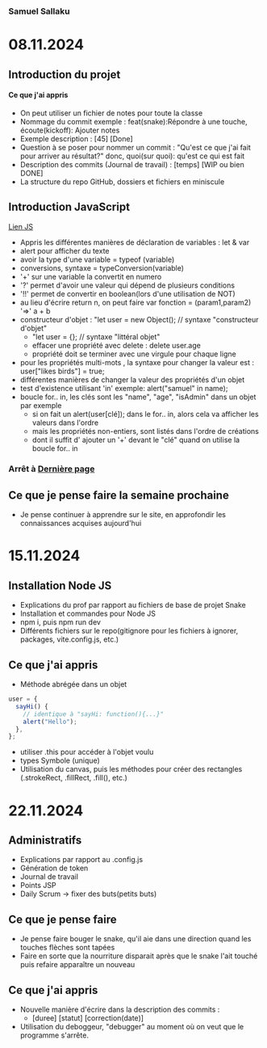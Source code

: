 ### Samuel Sallaku

# 08.11.2024

## Introduction du projet

#### Ce que j'ai appris

- On peut utiliser un fichier de notes pour toute la classe
- Nommage du commit exemple : feat(snake):Répondre à une touche, écoute(kickoff): Ajouter notes
- Exemple description : [45] [Done]
- Question à se poser pour nommer un commit : "Qu'est ce que j'ai fait pour arriver au résultat?" donc, quoi(sur quoi): qu'est ce qui est fait
- Description des commits (Journal de travail) : [temps] [WIP ou bien DONE]
- La structure du repo GitHub, dossiers et fichiers en miniscule

## Introduction JavaScript

[Lien JS](https://fr.javascript.info)

- Appris les différentes manières de déclaration de variables : let & var
- alert pour afficher du texte
- avoir la type d'une variable = typeof (variable)
- conversions, syntaxe = typeConversion(variable)
- '+' sur une variable la convertit en numero
- '?' permet d'avoir une valeur qui dépend de plusieurs conditions
- '!!' permet de convertir en boolean(lors d'une utilisation de NOT)
- au lieu d'écrire return n, on peut faire var fonction = (param1,param2) '=>' a + b
- constructeur d'objet : "let user = new Object(); // syntaxe "constructeur d'objet"
  - "let user = {}; // syntaxe "littéral objet"
  - effacer une propriété avec delete : delete user.age
  - propriété doit se terminer avec une virgule pour chaque ligne
- pour les propriétés multi-mots , la syntaxe pour changer la valeur est : user["likes birds"] = true;
- différentes manières de changer la valeur des propriétés d'un objet
- test d'existence utilisant 'in' exemple: alert("samuel" in name);
- boucle for.. in, les clés sont les "name", "age", "isAdmin" dans un objet par exemple
  - si on fait un alert(user[clé]); dans le for.. in, alors cela va afficher les valeurs dans l'ordre
  - mais les propriétés non-entiers, sont listés dans l'ordre de créations
  - dont il suffit d' ajouter un '+' devant le "clé" quand on utilise la boucle for.. in

### Arrêt à [Dernière page](https://fr.javascript.info/object-copy)

## Ce que je pense faire la semaine prochaine

- Je pense continuer à apprendre sur le site, en approfondir les connaissances acquises aujourd'hui

# 15.11.2024

## Installation Node JS

- Explications du prof par rapport au fichiers de base de projet Snake
- Installation et commandes pour Node JS
- npm i, puis npm run dev
- Différents fichiers sur le repo(gitignore pour les fichiers à ignorer, packages, vite.config.js, etc.)

## Ce que j'ai appris

- Méthode abrégée dans un objet

```javascript
user = {
  sayHi() {
    // identique à "sayHi: function(){...}"
    alert("Hello");
  },
};
```

- utiliser .this pour accéder à l'objet voulu
- types Symbole (unique)
- Utilisation du canvas, puis les méthodes pour créer des rectangles (.strokeRect, .fillRect, .fill(), etc.)

# 22.11.2024

## Administratifs

- Explications par rapport au .config.js
- Génération de token
- Journal de travail
- Points JSP
- Daily Scrum -> fixer des buts(petits buts)

## Ce que je pense faire

- Je pense faire bouger le snake, qu'il aie dans une direction quand les touches flèches sont tapées
- Faire en sorte que la nourriture disparait après que le snake l'ait touché puis refaire apparaître un nouveau

## Ce que j'ai appris

- Nouvelle manière d'écrire dans la description des commits :
  - [duree] [statut] [correction(date)]
- Utilisation du deboggeur, "debugger" au moment où on veut que le programme s'arrête.
